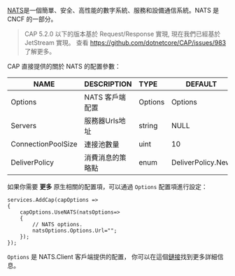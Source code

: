 [NATS](https://nats.io/)是一個簡單、安全、高性能的數字系統、服務和設備通信系統。NATS 是 CNCF 的一部分。



> CAP 5.2.0 以下的版本基於 Request/Response 實現, 現在我們已經基於 JetStream 實現。 查看 https://github.com/dotnetcore/CAP/issues/983 了解更多。

CAP 直接提供的關於 NATS 的配置參數：

| NAME               | DESCRIPTION      | TYPE    | DEFAULT           |
| ------------------ | ---------------- | :------ | ----------------- |
| Options            | NATS 客戶端配置  | Options | Options           |
| Servers            | 服務器Urls地址   | string  | NULL              |
| ConnectionPoolSize | 連接池數量       | uint    | 10                |
| DeliverPolicy      | 消費消息的策略點 | enum    | DeliverPolicy.New |

如果你需要 **更多** 原生相關的配置項，可以通過 `Options` 配置項進行設定：

```
services.AddCap(capOptions => 
{
    capOptions.UseNATS(natsOptions=>
    {
        // NATS options.
        natsOptions.Options.Url="";
    });
});
```

`Options` 是 NATS.Client 客戶端提供的配置， 你可以在這個[鏈接](http://nats-io.github.io/nats.net/class_n_a_t_s_1_1_client_1_1_options.html)找到更多詳細信息。